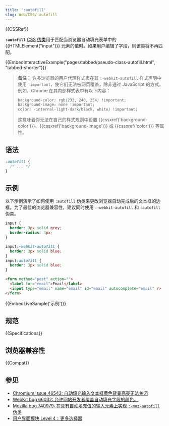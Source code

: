 ```yaml
---
title: ':autofill'
slug: Web/CSS/:autofill
---
```


{{CSSRef}}

**`:autofill`** [CSS](/zh-CN/docs/Web/CSS) [伪类](/zh-CN/docs/Web/CSS/Pseudo-classes)用于匹配当浏览器自动填充表单中的 {{HTMLElement("input")}} 元素的值时。如果用户编辑了字段，则该类将不再匹配。

{{EmbedInteractiveExample("pages/tabbed/pseudo-class-autofill.html", "tabbed-shorter")}}

> **备注：** 许多浏览器的用户代理样式表在其 `:-webkit-autofill` 样式声明中使用 `!important`，使它们无法被网页覆盖，除非通过 JavaScript 的方式。例如，Chrome 在其内部样式表中有以下内容：
>
> ```css
> background-color: rgb(232, 240, 254) !important;
> background-image: none !important;
> color: -internal-light-dark(black, white) !important;
> ```
>
> 这意味着你无法在自己的样式规则中设置 {{cssxref('background-color')}}、{{cssxref('background-image')}} 或 {{cssxref('color')}} 等属性。

## 语法

```css
:autofill {
  /* ... */
}
```

## 示例

以下示例演示了如何使用 `:autofill` 伪类来更改浏览器自动完成后的文本框的边框。为了最佳的浏览器兼容性，建议同时使用 `:-webkit-autofill` 和 `:autofill` 伪类。

```css
input {
  border: 3px solid grey;
  border-radius: 3px;
}

input:-webkit-autofill {
  border: 3px solid blue;
}
input:autofill {
  border: 3px solid blue;
}
```

```html
<form method="post" action="">
  <label for="email">Email</label>
  <input type="email" name="email" id="email" autocomplete="email" />
</form>
```

{{EmbedLiveSample('示例')}}

## 规范

{{Specifications}}

## 浏览器兼容性

{{Compat}}

## 参见

- [Chromium issue 46543: 自动填充输入文本框黄色背景高亮无法关闭](https://crbug.com/46543)
- [WebKit bug 66032: 允许网站开发者覆盖自动填充字段的颜色。](https://webkit.org/b/66032)
- [Mozilla bug 740979: 在具有自动填充值的输入元素上实现 `:-moz-autofill` 伪类](https://bugzil.la/740979)
- [用户界面模块 Level 4：更多选择器](https://wiki.csswg.org/spec/css4-ui#more-selectors)
